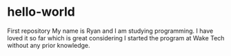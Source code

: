 # hello-world
First repository
My name is Ryan and I am studying programming. I have loved it so far which is great considering I started the program at Wake Tech without any prior knowledge. 
